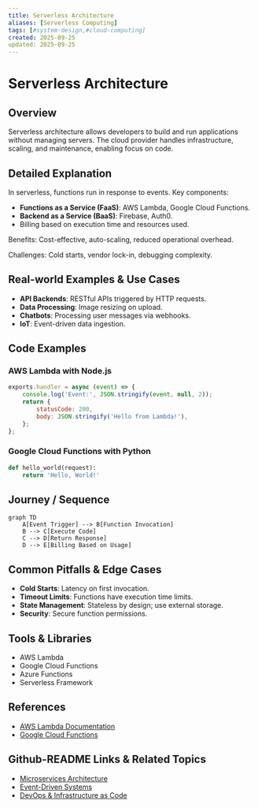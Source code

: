 ```yaml
---
title: Serverless Architecture
aliases: [Serverless Computing]
tags: [#system-design,#cloud-computing]
created: 2025-09-25
updated: 2025-09-25
---
```


# Serverless Architecture

## Overview

Serverless architecture allows developers to build and run applications without managing servers. The cloud provider handles infrastructure, scaling, and maintenance, enabling focus on code.

## Detailed Explanation

In serverless, functions run in response to events. Key components:
- **Functions as a Service (FaaS)**: AWS Lambda, Google Cloud Functions.
- **Backend as a Service (BaaS)**: Firebase, Auth0.
- Billing based on execution time and resources used.

Benefits: Cost-effective, auto-scaling, reduced operational overhead.

Challenges: Cold starts, vendor lock-in, debugging complexity.

## Real-world Examples & Use Cases

- **API Backends**: RESTful APIs triggered by HTTP requests.
- **Data Processing**: Image resizing on upload.
- **Chatbots**: Processing user messages via webhooks.
- **IoT**: Event-driven data ingestion.

## Code Examples

### AWS Lambda with Node.js

```javascript
exports.handler = async (event) => {
    console.log('Event:', JSON.stringify(event, null, 2));
    return {
        statusCode: 200,
        body: JSON.stringify('Hello from Lambda!'),
    };
};
```

### Google Cloud Functions with Python

```python
def hello_world(request):
    return 'Hello, World!'
```

## Journey / Sequence

```mermaid
graph TD
    A[Event Trigger] --> B[Function Invocation]
    B --> C[Execute Code]
    C --> D[Return Response]
    D --> E[Billing Based on Usage]
```

## Common Pitfalls & Edge Cases

- **Cold Starts**: Latency on first invocation.
- **Timeout Limits**: Functions have execution time limits.
- **State Management**: Stateless by design; use external storage.
- **Security**: Secure function permissions.

## Tools & Libraries

- AWS Lambda
- Google Cloud Functions
- Azure Functions
- Serverless Framework

## References

- [AWS Lambda Documentation](https://docs.aws.amazon.com/lambda/)
- [Google Cloud Functions](https://cloud.google.com/functions/docs)

## Github-README Links & Related Topics

- [Microservices Architecture](./microservices-architecture/README.md)
- [Event-Driven Systems](./event-driven-systems/README.md)
- [DevOps & Infrastructure as Code](./devops-infrastructure-as-code/README.md)
